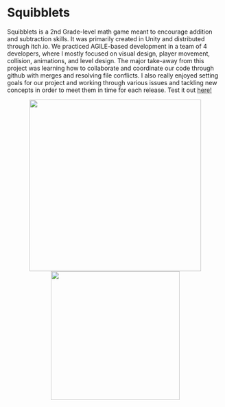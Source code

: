 # Squibblets
Squibblets is a 2nd Grade-level math game meant to encourage addition and subtraction skills. It was primarily created in Unity and distributed through itch.io. We practiced AGILE-based development in a team of 4 developers, where I mostly focused on visual design, player movement, collision, animations, and level design. The major take-away from this project was learning how to collaborate and coordinate our code through github with merges and resolving file conflicts. I also really enjoyed setting goals for our project and working through various issues and tackling new concepts in order to meet them in time for each release. Test it out [<u>here!</u>](https://photo-mustache.itch.io/squibblets)

<div style="text-align: center;">
  <img src="https://github.com/Taedenn/Squibblets/blob/main/Assets/taeden_assets/level%20assets/high_contrast.png" style="width: 400px; display: block; margin: 0 auto;" />
  <img src="https://github.com/Taedenn/Squibblets/blob/main/Assets/taeden_assets/level%20assets/space2.png" style="width: 300px; display: block; margin: 0 auto;" /> 
</div>
